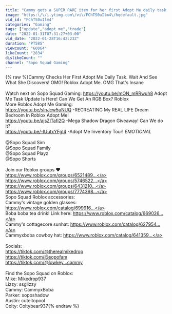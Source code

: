 ```yaml
---
title: "Cammy gets a SUPER RARE item for her first Adopt Me daily task!! Roblox!"
image: "https:\/\/i.ytimg.com\/vi\/FChTS0uIlm4\/hqdefault.jpg"
vid_id: "FChTS0uIlm4"
categories: "Gaming"
tags: ["update","adopt me","trade"]
date: "2022-01-31T07:31:27+03:00"
vid_date: "2022-01-28T16:42:23Z"
duration: "PT58S"
viewcount: "60064"
likeCount: "2834"
dislikeCount: ""
channel: "Sopo Squad Gaming"
---
```

{% raw %}Cammy Checks Her First Adopt Me Daily Task. Wait And See What She Discovers! OMG! Roblox Adopt Me. OMG That's Insane<br /><br />Watch next on Sopo Squad Gaming: <a rel="nofollow" target="blank" href="https://youtu.be/mON_mRRwuh8">https://youtu.be/mON_mRRwuh8</a> Adopt Me Task Update Is Here! Can We Get An RGB Box? Roblox<br />More Roblox Adopt Me Gaming: <br /><a rel="nofollow" target="blank" href="https://youtu.be/sInJcw5uNUQ">https://youtu.be/sInJcw5uNUQ</a> -RECREATING My REAL LIFE Dream Bedroom In Roblox Adopt Me!<br /><a rel="nofollow" target="blank" href="https://youtu.be/ajsZlTafi2Q">https://youtu.be/ajsZlTafi2Q</a> -Mega Shadow Dragon Giveaway! Can We do it?<br /><a rel="nofollow" target="blank" href="https://youtu.be/-lUutxYFgI4">https://youtu.be/-lUutxYFgI4</a> -Adopt Me Inventory Tour! *EMOTIONAL*<br /><br />   @Sopo Squad Sim   <br />   @Sopo Squad Family <br />   @Sopo Squad Playz <br />   @Sopo Shorts <br /><br />Join our Roblox groups ❤ <br /><a rel="nofollow" target="blank" href="https://www.roblox.com/groups/6521489...">https://www.roblox.com/groups/6521489...</a><br /><a rel="nofollow" target="blank" href="https://www.roblox.com/groups/5746522...">https://www.roblox.com/groups/5746522...</a><br /><a rel="nofollow" target="blank" href="https://www.roblox.com/groups/6431210...">https://www.roblox.com/groups/6431210...</a><br /><a rel="nofollow" target="blank" href="https://www.roblox.com/groups/7774398...">https://www.roblox.com/groups/7774398...</a><br />Sopo Squad Roblox accessories:<br />Cammy's vintage golden glasses: <a rel="nofollow" target="blank" href="https://www.roblox.com/catalog/699916...">https://www.roblox.com/catalog/699916...</a><br />Boba boba tea drink! Link here: <a rel="nofollow" target="blank" href="https://www.roblox.com/catalog/669026...">https://www.roblox.com/catalog/669026...</a><br />Cammy's cottagecore sunhat: <a rel="nofollow" target="blank" href="https://www.roblox.com/catalog/627954...">https://www.roblox.com/catalog/627954...</a><br />Cammyxboba cowboy hat: <a rel="nofollow" target="blank" href="https://www.roblox.com/catalog/641359...">https://www.roblox.com/catalog/641359...</a><br /><br />Socials:<br /><a rel="nofollow" target="blank" href="https://tiktok.com/@therealmikedrop">https://tiktok.com/@therealmikedrop</a><br /><a rel="nofollow" target="blank" href="https://tiktok.com/@sopofam">https://tiktok.com/@sopofam</a><br /><a rel="nofollow" target="blank" href="https://tiktok.com/@lowkey...cammy">https://tiktok.com/@lowkey...cammy</a><br /><br />Find the Sopo Squad on Roblox:  <br />Mike: Mikedrop937 <br />Lizzy: ssglizzy<br />Cammy: CammyxBoba <br />Parker: soposhadow <br />Austin: cuteitopool<br />Colty: Coltybear937{% endraw %}
